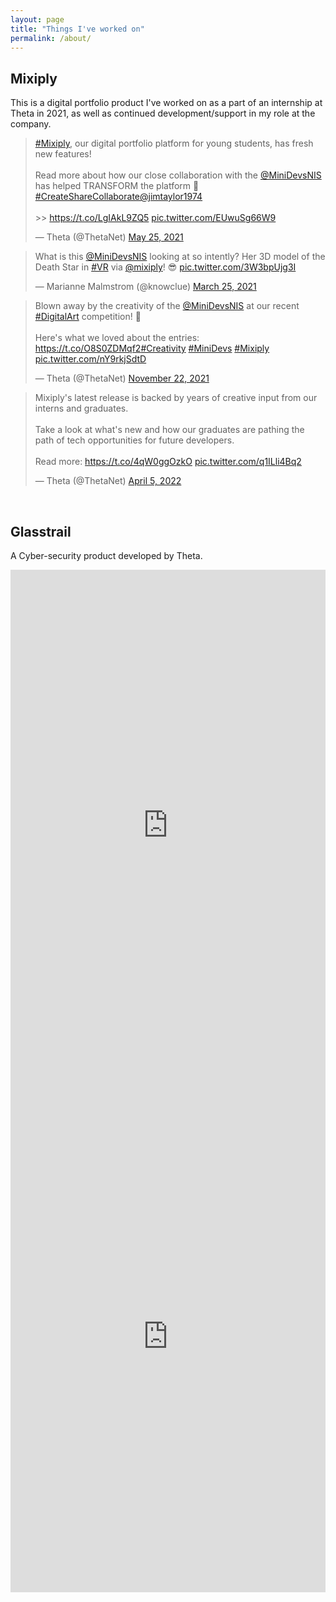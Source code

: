 ```yaml
---
layout: page
title: "Things I've worked on"
permalink: /about/
---
```


## Mixiply

This is a digital portfolio product I've worked on as a part of an internship at Theta in 2021, as well as continued development/support in my role at the company. 

<blockquote class="twitter-tweet"><p lang="en" dir="ltr"><a href="https://twitter.com/hashtag/Mixiply?src=hash&amp;ref_src=twsrc%5Etfw">#Mixiply</a>, our digital portfolio platform for young students, has fresh new features!<br><br>Read more about how our close collaboration with the <a href="https://twitter.com/MiniDevsNIS?ref_src=twsrc%5Etfw">@MiniDevsNIS</a> has helped TRANSFORM the platform 🤩<a href="https://twitter.com/hashtag/CreateShareCollaborate?src=hash&amp;ref_src=twsrc%5Etfw">#CreateShareCollaborate</a><a href="https://twitter.com/jimtaylor1974?ref_src=twsrc%5Etfw">@jimtaylor1974</a> <br><br>&gt;&gt; <a href="https://t.co/LgIAkL9ZQ5">https://t.co/LgIAkL9ZQ5</a> <a href="https://t.co/EUwuSg66W9">pic.twitter.com/EUwuSg66W9</a></p>&mdash; Theta (@ThetaNet) <a href="https://twitter.com/ThetaNet/status/1397034764863897600?ref_src=twsrc%5Etfw">May 25, 2021</a></blockquote> <script async src="https://platform.twitter.com/widgets.js" charset="utf-8"></script>

<blockquote class="twitter-tweet"><p lang="en" dir="ltr">What is this <a href="https://twitter.com/MiniDevsNIS?ref_src=twsrc%5Etfw">@MiniDevsNIS</a> looking at so intently? Her 3D model of the Death Star in <a href="https://twitter.com/hashtag/VR?src=hash&amp;ref_src=twsrc%5Etfw">#VR</a> via <a href="https://twitter.com/mixiply?ref_src=twsrc%5Etfw">@mixiply</a>! 😎 <a href="https://t.co/3W3bpUjg3I">pic.twitter.com/3W3bpUjg3I</a></p>&mdash; Marianne Malmstrom (@knowclue) <a href="https://twitter.com/knowclue/status/1374928299135148033?ref_src=twsrc%5Etfw">March 25, 2021</a></blockquote> <script async src="https://platform.twitter.com/widgets.js" charset="utf-8"></script>

<blockquote class="twitter-tweet"><p lang="en" dir="ltr">Blown away by the creativity of the <a href="https://twitter.com/MiniDevsNIS?ref_src=twsrc%5Etfw">@MiniDevsNIS</a> at our recent <a href="https://twitter.com/hashtag/DigitalArt?src=hash&amp;ref_src=twsrc%5Etfw">#DigitalArt</a> competition! 🤩<br><br>Here&#39;s what we loved about the entries: <a href="https://t.co/O8S0ZDMqf2">https://t.co/O8S0ZDMqf2</a><a href="https://twitter.com/hashtag/Creativity?src=hash&amp;ref_src=twsrc%5Etfw">#Creativity</a> <a href="https://twitter.com/hashtag/MiniDevs?src=hash&amp;ref_src=twsrc%5Etfw">#MiniDevs</a> <a href="https://twitter.com/hashtag/Mixiply?src=hash&amp;ref_src=twsrc%5Etfw">#Mixiply</a> <a href="https://t.co/nY9rkjSdtD">pic.twitter.com/nY9rkjSdtD</a></p>&mdash; Theta (@ThetaNet) <a href="https://twitter.com/ThetaNet/status/1462579131221114880?ref_src=twsrc%5Etfw">November 22, 2021</a></blockquote> <script async src="https://platform.twitter.com/widgets.js" charset="utf-8"></script>

<blockquote class="twitter-tweet"><p lang="en" dir="ltr">Mixiply&#39;s latest release is backed by years of creative input from our interns and graduates.<br><br>Take a look at what&#39;s new and how our graduates are pathing the path of tech opportunities for future developers.<br><br>Read more: <a href="https://t.co/4qW0ggOzkO">https://t.co/4qW0ggOzkO</a> <a href="https://t.co/q1ILli4Bq2">pic.twitter.com/q1ILli4Bq2</a></p>&mdash; Theta (@ThetaNet) <a href="https://twitter.com/ThetaNet/status/1511164311749623808?ref_src=twsrc%5Etfw">April 5, 2022</a></blockquote> <script async src="https://platform.twitter.com/widgets.js" charset="utf-8"></script>

<br />

## Glasstrail

A Cyber-security product developed by Theta.

<iframe src="https://www.linkedin.com/embed/feed/update/urn:li:activity:6877343699794300928" height="818" width="504" frameborder="0" allowfullscreen=""></iframe>

<iframe src="https://www.linkedin.com/embed/feed/update/urn:li:activity:6947323113516740608" height="818" width="504" frameborder="0" allowfullscreen=""></iframe>